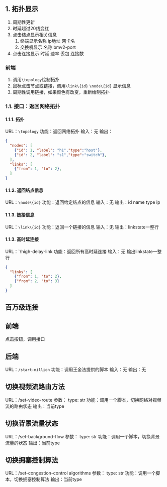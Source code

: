 


## 1. 拓扑显示
1. 周期性更新
2. 时延超过20线变红
3. 点击结点显示相关信息
    1. 终端显示名称 ip地址 网卡名
    2. 交换机显示 名称 bmv2-port
4. 点击连接显示 时延 速率 丢包 连接数
### 前端
1. 调用`\topology`绘制拓扑
2. 鼠标点击节点或链接，调用`\link\{id}`    `\node\{id}` 显示信息
3. 周期性调用链接，如果颜色有改变，重新绘制拓扑

### 1.1. 接口：返回网络拓扑
#### 1.1.1. 拓扑
URL：`\topology`
功能：返回网络拓扑
输入：无
输出：

```json
{
  "nodes": [
    {"id": 1, "label": "h1","type":"host"},
    {"id": 2, "label": "s1","type":"switch"},
  ],
  "links": [
    {"from": 1, "to": 2},
  ]
}
```

#### 1.1.2. 返回结点信息
URL：`\node\{id}`
功能：返回给定结点的信息
输入：无
输出：id name type ip

#### 1.1.3. 链接信息
URL：`\link\{id}`
功能：返回一个链接的信息
输入：无
输出：linkstate一整行

#### 1.1.3. 高时延连接
URL：`\high-delay-link
功能：返回所有高时延连接
输入：无
输出linkstate一整行
```json
{
  "links": [
    {"from": 1, "to": 2},
    {"from": 2, "to": 3}
  ]
}
```

## 百万级连接
## 前端
点击按钮，调用接口

## 后端
URL：`/start-million`
功能：调用王金法提供的脚本
输入：无
输出：无

## 切换视频流路由方法
URL：/set-video-route
参数：
    type: str
功能：调用一个脚本，切换网络对视频流的路由状态
输出：当前type

## 切换背景流量状态
URL：/set-background-flow
参数：
    type: str
功能：调用一个脚本，切换背景流量的状态
输出：当前type

## 切换拥塞控制算法
URL：/set-congestion-control algorithms
参数：
    type: str
功能：调用一个脚本，切换拥塞控制算法
输出：当前type